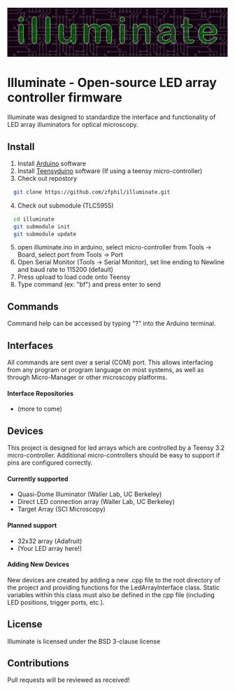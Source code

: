 ![logo](doc/logo.png)
# Illuminate - Open-source LED array controller firmware
Illuminate was designed to standardize the interface and functionality of LED array illuminators for optical microscopy.

## Install
1. Install [Arduino](https://www.arduino.cc/) software
2. Install [Teensyduino](https://www.pjrc.com/teensy/td_download.html) software (If using a teensy micro-controller)
3. Check out repostory
```bash
  git clone https://github.com/zfphil/illuminate.git
```
4. Check out submodule (TLC5955)
```bash
  cd illuminate
  git submodule init
  git submodule update
```
5. open illuminate.ino in arduino, select micro-controller from Tools -> Board, select port from Tools -> Port
6. Open Serial Monitor (Tools -> Serial Monitor), set line ending to Newline and baud rate to 115200 (default)
7. Press upload to load code onto Teensy
8. Type command (ex: "bf") and press enter to send

## Commands
Command help can be accessed by typing "?" into the Arduino terminal.

## Interfaces
All commands are sent over a serial (COM) port. This allows interfacing from any program or program language on most systems, as well as through Micro-Manager or other microscopy platforms.

#### Interface Repositories
- (more to come)

## Devices
This project is designed for led arrays which are controlled by a Teensy 3.2 micro-controller. Additional micro-controllers should be easy to support if pins are configured correctly.

#### Currently supported
- Quasi-Dome Illuminator (Waller Lab, UC Berkeley)
- Direct LED connection array (Waller Lab, UC Berkeley)
- Target Array (SCI Microscopy)

#### Planned support
- 32x32 array (Adafruit)
- (Your LED array here!)

#### Adding New Devices
New devices are created by adding a new .cpp file to the root directory of the project and providing functions for the LedArrayInterface class. Static variables within this class must also be defined in the cpp file (including LED positions, trigger ports, etc.).

## License
Illuminate is licensed under the BSD 3-clause license

## Contributions
Pull requests will be reviewed as received!
